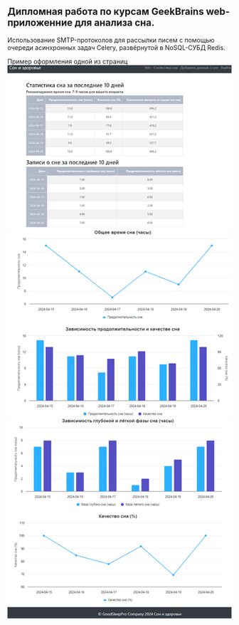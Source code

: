## Дипломная работа по курсам GeekBrains web-приложенние для анализа сна.

Использование SMTP-протоколов для рассылки писем с помощью очереди асинхронных задач Celery, развёрнутой в NoSQL-СУБД Redis.

Пример оформления одной из страниц
![Статистика сна 1](https://github.com/NeMoVetr/Web-sleep-app/blob/master/1.png)
![Статистика сна 2](https://github.com/NeMoVetr/Web-sleep-app/blob/master/2.png)
![Статистика сна 3](https://github.com/NeMoVetr/Web-sleep-app/blob/master/image.png)
